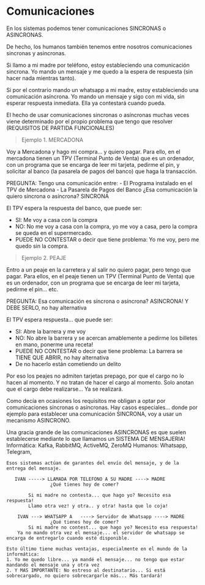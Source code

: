 # Comunicaciones

En los sistemas podemos tener comunicaciones SINCRONAS o ASINCRONAS.

De hecho, los humanos también tenemos entre nosotros comunicaciones sincronas y asincronas.

Si llamo a mi madre por teléfono, estoy estableciendo una comunicación sincrona. Yo mando un mensaje y me quedo a la espera de respuesta (sin hacer nada mientras tanto).

Si por el contrario mando un whatsapp a mi madre, estoy estableciendo una comunicación asíncrona. Yo mando un mensaje y sigo con mi vida, sin esperar respuesta inmediata. Ella ya contestará cuando pueda.

El hecho de usar comunicaciones sincronas o asíncronas muchas veces viene determinado por el propio problema que tengo que resolver (REQUISITOS DE PARTIDA FUNCIONALES)

> Ejemplo 1. MERCADONA

Voy a Mercadona y hago mi compra... y quiero pagar.
Para ello, en el mercadona tienen un TPV (Terminal Punto de Venta) que es un ordenador, con un programa que se encarga de leer mi tarjeta, pedirme el pin, y solicitar al banco (la pasarela de pagos del banco) que haga la transacción.

PREGUNTA: Tengo una comunicación entre: 
    - El Programa instalado en el TPV de Mercadona
    - La Pasarela de Pagos del Banco
¿Esa comunicación la quiero sincrona o asíncrona? SINCRONA

El TPV espera la respuesta del banco, que puede ser:
- SI: Me voy a casa con la compra
- NO: No me voy a casa con la compra, yo me voy a casa, pero la compra se queda en el supermercado.
- PUEDE NO CONTESTAR o decir que tiene problema: Yo me voy, pero me quedo sin la compra.

> Ejemplo 2. PEAJE

Entro a un peaje en la carretera y al salir no quiero pagar, pero tengo que pagar.
Para ellos, en el peaje tienen un TPV (Terminal Punto de Venta) que es un ordenador, con un programa que se encarga de leer mi tarjeta, pedirme el pin... etc.

PREGUNTA: Esa comunicación es síncrona o asíncrona? ASINCRONA! Y DEBE SERLO, no hay alternativa

El TPV espera respuesta... que puede ser:
- SI: Abre la barrera y me voy
- NO: No abre la barrera y se acercan amablemente a pedirme los billetes en mano, ponerme una receta!
- PUEDE NO CONTESTAR o decir que tiene problema: La barrera se TIENE QUE ABRIR, no hay alternativa
- De no hacerlo están cometiendo un delito

Por eso los peajes no admiten tarjetas prepago, por que el cargo no lo hacen al momento.
Y no tratan de hacer el cargo al momento. Solo anotan que el cargo debe realizarse... Ya se realizará.

Como decía en ocasiones los requisitos me obligan a optar por comunicaciones síncronas o asíncronas.
Hay casos especiales... donde por ejemplo para establecer una comunicación SINCRONA, voy a usar un mecanismo ASINCRONO.

Una gracia grande de las comunicaciones ASINCRONAS es que suelen establecerse mediante lo que llamamos un SISTEMA DE MENSAJERIA!
    Informática:    Kafka, RabbitMQ, ActiveMQ, ZeroMQ
    Humanos:        Whatsapp, Telegram, 

    Esos sistemas actúan de garantes del envío del mensaje, y de la entrega del mensaje.

       IVAN -----> LLAMADA POR TELEFONO A SU MADRE ----> MADRE
                    ¿Qué tienes hoy de comer?
            
            Si mi madre no contesta... que hago yo? Necesito esa respuesta!
            Llamo otra vez! y otra.. y otra! hasta que lo coja!
        
        IVAN ---> WHATSAPP A   ----> Servidor de Whatsapp ----> MADRE
                    ¿Qué tienes hoy de comer?
            Si mi madre no contest... que hago yo? Necesito esa respuesta!
        Ya no mando otra vez el mensaje... el servidor de whatsapp se encarga de entregarlo cuando esté disponible. 

    Esto último tiene muchas ventajas, especialmente en el mundo de la informática:
    1. Yo me quedo libre... ya mandé el mensaje... no tengo que estar mandando el mensaje una y otra vez
    2. Y MAS IMPORTANTE: No estreso al destinatario... Si está sobrecargado, no quiero sobrecargarle más... Más tardará!